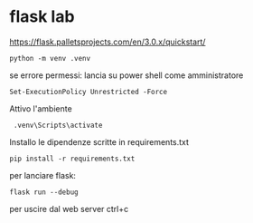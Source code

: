 # flask lab
https://flask.palletsprojects.com/en/3.0.x/quickstart/

```shell
python -m venv .venv
```

se errore permessi:
lancia su power shell come amministratore
```shell
Set-ExecutionPolicy Unrestricted -Force
```

Attivo l'ambiente
```shell
 .venv\Scripts\activate    
```
Installo le dipendenze scritte in requirements.txt
```shell
pip install -r requirements.txt
```

per lanciare flask:
```shell
flask run --debug
```
per uscire dal web server ctrl+c
